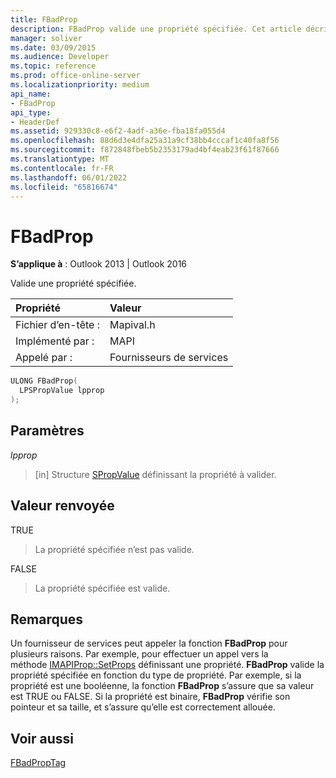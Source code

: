 ```yaml
---
title: FBadProp
description: FBadProp valide une propriété spécifiée. Cet article décrit sa syntaxe, ses paramètres, sa valeur de retour et ses remarques.
manager: soliver
ms.date: 03/09/2015
ms.audience: Developer
ms.topic: reference
ms.prod: office-online-server
ms.localizationpriority: medium
api_name:
- FBadProp
api_type:
- HeaderDef
ms.assetid: 929330c8-e6f2-4adf-a36e-fba18fa055d4
ms.openlocfilehash: 88d6d3e4dfa25a31a9cf38bb4cccaf1c40fa8f56
ms.sourcegitcommit: f872848fbeb5b2353179ad4bf4eab23f61f87666
ms.translationtype: MT
ms.contentlocale: fr-FR
ms.lasthandoff: 06/01/2022
ms.locfileid: "65816674"
---
```

# <a name="fbadprop"></a>FBadProp

  
  
**S’applique à** : Outlook 2013 | Outlook 2016 
  
Valide une propriété spécifiée. 
  
|Propriété |Valeur |
|:-----|:-----|
|Fichier d’en-tête :  <br/> |Mapival.h  <br/> |
|Implémenté par :  <br/> |MAPI  <br/> |
|Appelé par :  <br/> |Fournisseurs de services  <br/> |
   
```cpp
ULONG FBadProp(
  LPSPropValue lpprop
);
```

## <a name="parameters"></a>Paramètres

 _lpprop_
  
> [in] Structure [SPropValue](spropvalue.md) définissant la propriété à valider. 
    
## <a name="return-value"></a>Valeur renvoyée

TRUE 
  
> La propriété spécifiée n’est pas valide. 
    
FALSE 
  
> La propriété spécifiée est valide.
    
## <a name="remarks"></a>Remarques

Un fournisseur de services peut appeler la fonction **FBadProp** pour plusieurs raisons. Par exemple, pour effectuer un appel vers la méthode [IMAPIProp::SetProps](imapiprop-setprops.md) définissant une propriété. **FBadProp** valide la propriété spécifiée en fonction du type de propriété. Par exemple, si la propriété est une booléenne, la fonction **FBadProp** s’assure que sa valeur est TRUE ou FALSE. Si la propriété est binaire, **FBadProp** vérifie son pointeur et sa taille, et s’assure qu’elle est correctement allouée. 
  
## <a name="see-also"></a>Voir aussi



[FBadPropTag](fbadproptag.md)

